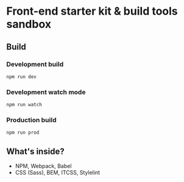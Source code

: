 # Front-end starter kit & build tools sandbox

## Build
### Development build
```npm run dev```

### Development watch mode
```npm run watch```

### Production build
```npm run prod```

## What's inside?
* NPM, Webpack, Babel
* CSS (Sass), BEM, ITCSS, Stylelint
